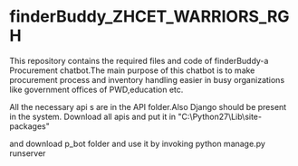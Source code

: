 # finderBuddy_ZHCET_WARRIORS_RGH
This repository contains the required files and code of finderBuddy-a Procurement chatbot.The main purpose of this chatbot is to make procurement process and inventory handling easier in busy organizations like government offices of PWD,education etc.

All the necessary api s are in the API folder.Also Django should be present in the system.
Download all apis and put it in "C:\Python27\Lib\site-packages"

and download p_bot folder and use it by invoking python manage.py runserver
